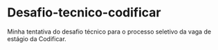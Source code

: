 # Desafio-tecnico-codificar
Minha tentativa do desafio técnico para o processo seletivo da vaga de estágio da Codificar.
